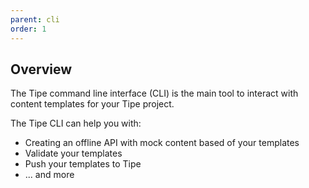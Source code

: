 ```yaml
---
parent: cli
order: 1
---
```

## Overview
The Tipe command line interface (CLI) is the main tool to interact with content templates for your Tipe project.

The Tipe CLI can help you with:

* Creating an offline API with mock content based of your templates
* Validate your templates
* Push your templates to Tipe
* ... and more
